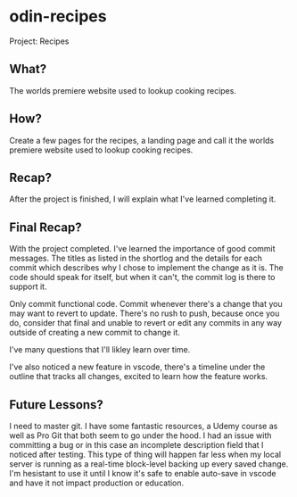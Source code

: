 # odin-recipes

Project: Recipes

## What?

The worlds premiere website used to lookup cooking recipes.

## How?

Create a few pages for the recipes, a landing page and call it the worlds premiere website used to lookup cooking recipes.

## Recap?

After the project is finished, I will explain what I've learned completing it.

## Final Recap?

With the project completed. I've learned the importance of good commit messages. The titles as listed in the shortlog and the details for each commit which describes why I chose to implement the change as it is. The code should speak for itself, but when it can't, the commit log is there to support it.

Only commit functional code. Commit whenever there's a change that you may want to revert to update. There's no rush to push, because once you do, consider that final and unable to revert or edit any commits in any way outside of creating a new commit to change it.

I've many questions that I'll likley learn over time.

I've also noticed a new feature in vscode, there's a timeline under the outline that tracks all changes, excited to learn how the feature works.

## Future Lessons?

I need to master git. I have some fantastic resources, a Udemy course as well as Pro Git that both seem to go under the hood. I had an issue with committing a bug or in this case an incomplete description field that I noticed after testing. This type of thing will happen far less when my local server is running as a real-time block-level backing up every saved change. I'm hesistant to use it until I know it's safe to enable auto-save in vscode and have it not impact production or education.
